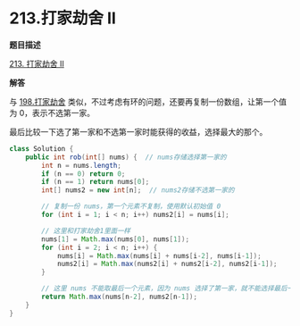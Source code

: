 # 213.打家劫舍 II

**题目描述**

[213. 打家劫舍 II](https://leetcode-cn.com/problems/house-robber-ii/submissions/)

**解答**

与 [198.打家劫舍](198.打家劫舍.md) 类似，不过考虑有环的问题，还要再复制一份数组，让第一个值为 0，表示不选第一家。

最后比较一下选了第一家和不选第一家时能获得的收益，选择最大的那个。

```java
class Solution {
    public int rob(int[] nums) {  // nums存储选择第一家的
        int n = nums.length;
        if (n == 0) return 0;
        if (n == 1) return nums[0];
        int[] nums2 = new int[n];  // nums2存储不选第一家的

        // 复制一份 nums，第一个元素不复制，使用默认初始值 0
        for (int i = 1; i < n; i++) nums2[i] = nums[i];

        // 这里和打家劫舍1里面一样
        nums[1] = Math.max(nums[0], nums[1]);
        for (int i = 2; i < n; i++) {
            nums[i] = Math.max(nums[i] + nums[i-2], nums[i-1]);
            nums2[i] = Math.max(nums2[i] + nums2[i-2], nums2[i-1]);
        }

        // 这里 nums 不能取最后一个元素，因为 nums 选择了第一家，就不能选择最后一家了
        return Math.max(nums[n-2], nums2[n-1]);
    }
}
```